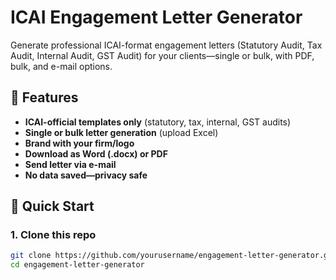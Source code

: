 # ICAI Engagement Letter Generator

Generate professional ICAI-format engagement letters (Statutory Audit, Tax Audit, Internal Audit, GST Audit) for your clients—single or bulk, with PDF, bulk, and e-mail options.

## 🚀 Features

- **ICAI-official templates only** (statutory, tax, internal, GST audits)
- **Single or bulk letter generation** (upload Excel)
- **Brand with your firm/logo**
- **Download as Word (.docx) or PDF**
- **Send letter via e-mail**
- **No data saved—privacy safe**

## 🏁 Quick Start

### 1. Clone this repo

```bash
git clone https://github.com/yourusername/engagement-letter-generator.git
cd engagement-letter-generator